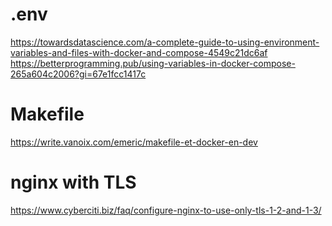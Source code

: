 # .env

https://towardsdatascience.com/a-complete-guide-to-using-environment-variables-and-files-with-docker-and-compose-4549c21dc6af
https://betterprogramming.pub/using-variables-in-docker-compose-265a604c2006?gi=67e1fcc1417c

# Makefile

https://write.vanoix.com/emeric/makefile-et-docker-en-dev

# nginx with TLS

https://www.cyberciti.biz/faq/configure-nginx-to-use-only-tls-1-2-and-1-3/
